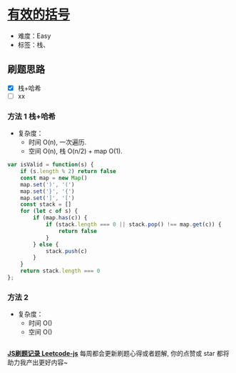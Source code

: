 # [有效的括号](https://leetcode-cn.com/problems/valid-parentheses/)

- 难度：Easy
- 标签：栈、

## 刷题思路

- [x] 栈+哈希
- [ ] xx

### 方法 1 栈+哈希

- 复杂度：
    - 时间 O(n), 一次遍历.
    - 空间 O(n), 栈 O(n/2) + map O(1).

``` js
var isValid = function(s) {
    if (s.length % 2) return false
    const map = new Map()
    map.set(')', '(')
    map.set('}', '{')
    map.set(']', '[')
    const stack = []
    for (let c of s) {
        if (map.has(c)) {
            if (stack.length === 0 || stack.pop() !== map.get(c)) {
                return false
            }
        } else {
            stack.push(c)
        }
    }
    return stack.length === 0
};
```

### 方法 2

- 复杂度：
    - 时间 O()
    - 空间 O()

``` js

```

**[JS刷题记录 Leetcode-js](https://github.com/Nodreame/leetcode-js)** 每周都会更新刷题心得或者题解, 你的点赞或 star 都将助力我产出更好内容~
